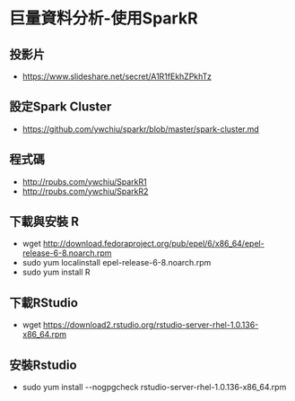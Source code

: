 ﻿#  巨量資料分析-使用SparkR



## 投影片

- https://www.slideshare.net/secret/A1R1fEkhZPkhTz


## 設定Spark Cluster

- https://github.com/ywchiu/sparkr/blob/master/spark-cluster.md

## 程式碼

- http://rpubs.com/ywchiu/SparkR1
- http://rpubs.com/ywchiu/SparkR2

## 下載與安裝 R
- wget http://download.fedoraproject.org/pub/epel/6/x86_64/epel-release-6-8.noarch.rpm
- sudo yum localinstall epel-release-6-8.noarch.rpm 
- sudo yum install R

## 下載RStudio
-  wget https://download2.rstudio.org/rstudio-server-rhel-1.0.136-x86_64.rpm

## 安裝Rstudio
- sudo yum install --nogpgcheck rstudio-server-rhel-1.0.136-x86_64.rpm

